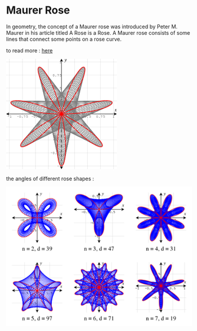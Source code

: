 # Maurer Rose

In geometry, the concept of a Maurer rose was introduced by Peter M. Maurer in his article titled A Rose is a Rose. A Maurer rose consists of some lines that connect some points on a rose curve.

to read more : [here](https://en.wikipedia.org/wiki/Maurer_rose)

<img src="docs/src.png">

the angles of different rose shapes : 

<img src="docs/type.png">
